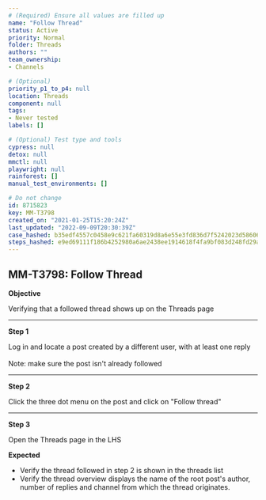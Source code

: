 ```yaml
---
# (Required) Ensure all values are filled up
name: "Follow Thread"
status: Active
priority: Normal
folder: Threads
authors: ""
team_ownership: 
- Channels

# (Optional)
priority_p1_to_p4: null
location: Threads
component: null
tags: 
- Never tested
labels: []

# (Optional) Test type and tools
cypress: null
detox: null
mmctl: null
playwright: null
rainforest: []
manual_test_environments: []

# Do not change
id: 8715823
key: MM-T3798
created_on: "2021-01-25T15:20:24Z"
last_updated: "2022-09-09T20:30:39Z"
case_hashed: b35edf4557c0458e9c621fa60319d8a6e55e3fd836d7f5242023d58606db21a67d08dd9689fffca3d704e9ea3f87f6bd
steps_hashed: e9ed69111f186b4252980a6ae2438ee1914618f4fa9bf083d248fd29a7f4d0fef88612f4b4c519f22c5a907c81fabd6a
---
```


<!-- (Auto-generated) Based on frontmatter's "key" and "name" -->

## MM-T3798: Follow Thread

**Objective**

Verifying that a followed thread shows up on the Threads page

---

**Step 1**

Log in and locate a post created by a different user, with at least one reply\
\
Note: make sure the post isn't already followed

---

**Step 2**

Click the three dot menu on the post and click on "Follow thread"

---

**Step 3**

Open the Threads page in the LHS

**Expected**

- Verify the thread followed in step 2 is shown in the threads list
- Verify the thread overview displays the name of the root post's author, number of replies and channel from which the thread originates.
